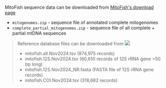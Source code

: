 MitoFish sequence data can be downloaded from [MitoFish's download page](http://mitofish.aori.u-tokyo.ac.jp/download/)

* `mitogenomes.zip` - sequence file of annotated complete mitogenomes
* `complete_partial_mitogenomes.zip` - sequence file of all complete + partial mtDNA sequences

> Reference database files can be downloaded from [<img src=https://zenodo.org/badge/DOI/10.5281/zenodo.14394787.svg>](https://doi.org/10.5281/zenodo.14394787)
> - mitofish.all.Nov2024.tsv (874,975 records)
> - mitofish.12S.Nov2024.tsv (60,610 records of 12S rRNA gene >50 bp long)
> - mitofish.12S.Nov2024_NR.fasta (FASTA file of 12S rRNA gene records)
> - mitofish.COI.Nov2024.tsv (318,682 records)
